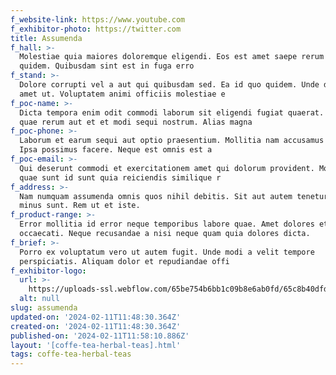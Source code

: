 ```yaml
---
f_website-link: https://www.youtube.com
f_exhibitor-photo: https://twitter.com
title: Assumenda
f_hall: >-
  Molestiae quia maiores doloremque eligendi. Eos est amet saepe rerum sint
  quidem. Quibusdam sint est in fuga erro
f_stand: >-
  Dolore corrupti vel a aut qui quibusdam sed. Ea id quo quidem. Unde doloremque
  amet ut. Voluptatem animi officiis molestiae e
f_poc-name: >-
  Dicta tempora enim odit commodi laborum sit eligendi fugiat quaerat. Quasi
  quae rerum aut et et modi sequi nostrum. Alias magna
f_poc-phone: >-
  Laborum et earum sequi aut optio praesentium. Mollitia nam accusamus dolores.
  Ipsa possimus facere. Neque est omnis est a
f_poc-email: >-
  Qui deserunt commodi et exercitationem amet qui dolorum provident. Molestias
  quae sunt id sunt quia reiciendis similique r
f_address: >-
  Nam numquam assumenda omnis quos nihil debitis. Sit aut autem tenetur error
  minus sunt. Rem ut et iste.
f_product-range: >-
  Error mollitia id error neque temporibus labore quae. Amet dolores et
  occaecati. Neque recusandae a nisi neque quam quia dolores dicta.
f_brief: >-
  Porro ex voluptatum vero ut autem fugit. Unde modi a velit tempore
  perspiciatis. Aliquam dolor et repudiandae offi
f_exhibitor-logo:
  url: >-
    https://uploads-ssl.webflow.com/65be754b6bb1c09b8e6ab0fd/65c8b40dfd64bd060c0768b4_image6.jpeg
  alt: null
slug: assumenda
updated-on: '2024-02-11T11:48:30.364Z'
created-on: '2024-02-11T11:48:30.364Z'
published-on: '2024-02-11T11:58:10.886Z'
layout: '[coffe-tea-herbal-teas].html'
tags: coffe-tea-herbal-teas
---
```



